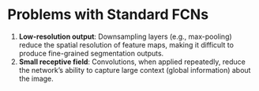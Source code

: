 # Problems with Standard FCNs

1. **Low-resolution output**: Downsampling layers (e.g., max-pooling) reduce the spatial resolution of feature maps, making it difficult to produce fine-grained segmentation outputs.
2. **Small receptive field**: Convolutions, when applied repeatedly, reduce the network’s ability to capture large context (global information) about the image.
